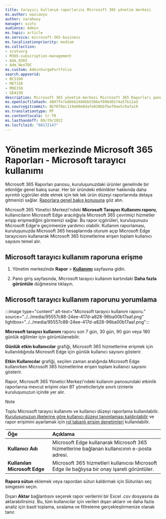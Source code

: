 ```yaml
---
title: tarayıcı kullanım raporlarını Microsoft 365 yönetim merkezi
ms.author: waxiaoyu
author: sarahwxy
manager: scotv
audience: Admin
ms.topic: article
ms.service: microsoft-365-business
ms.localizationpriority: medium
ms.collection:
- scotvorg
- M365-subscription-management
- Adm_O365
- Adm_NonTOC
ms.custom: AdminSurgePortfolio
search.appverid:
- BCS160
- MET150
- MOE150
- GEA150
description: Microsoft 365 yönetim merkezi Microsoft 365 Raporları panosunu kullanarak Microsoft tarayıcı kullanım raporu almayı öğrenin.
ms.openlocfilehash: 4807fe7a86b62460bb5506ef096d6574a57b12ad
ms.sourcegitcommit: 0b7070ec119e00e0dafe030bbfbef0ae5c9afa19
ms.translationtype: MT
ms.contentlocale: tr-TR
ms.lasthandoff: 09/29/2022
ms.locfileid: "68172147"
---
```

# <a name="microsoft-365-reports-in-the-admin-center---microsoft-browser-usage"></a>Yönetim merkezinde Microsoft 365 Raporları - Microsoft tarayıcı kullanımı

Microsoft 365 Raporları panosu, kuruluşunuzdaki ürünler genelinde bir etkinliğe genel bakış sunar. Her bir üründeki etkinlikler hakkında daha ayrıntılı içgörüler elde etmek için tek tek ürün düzeyi raporlarında detaya gitmenizi sağlar. [Raporlara genel bakış konusuna](activity-reports.md) göz atın. 

Microsoft 365 Yönetici Merkezi'ndeki **Microsoft Tarayıcı Kullanımı raporu**, kullanıcıların Microsoft Edge aracılığıyla Microsoft 365 çevrimiçi hizmetler erişip erişmediğini görmenizi sağlar. Bu rapor içgörüleri, kuruluşunuzu Microsoft Edge'e geçirmenize yardımcı olabilir. Kullanım raporlaması, kuruluşunuzda Microsoft 365 hesaplarında oturum açıp Microsoft Edge tarayıcısını kullanarak Microsoft 365 hizmetlerine erişen toplam kullanıcı sayısını temel alır.

## <a name="how-to-get-to-the-microsoft-browser-usage-report"></a>Microsoft tarayıcı kullanım raporuna erişme

1. Yönetim merkezinde **Rapor** \> <b><a href="https://go.microsoft.com/fwlink/p/?linkid=2074756" target="_blank">Kullanımı</a></b> sayfasına gidin.

2. Pano giriş sayfasında, Microsoft tarayıcı kullanım kartındaki **Daha fazla görüntüle** düğmesine tıklayın.


## <a name="interpret-the-microsoft-browser-usage-report"></a>Microsoft tarayıcı kullanım raporunu yorumlama

:::image type="content" alt-text="Microsoft tarayıcı kullanım raporu." source="../../media/95557c88-24ee-417d-a828-96ba00b17aaf.png" lightbox="../../media/95557c88-24ee-417d-a828-96ba00b17aaf.png":::

**Microsoft tarayıcı kullanım** raporu son 7 gün, 30 gün, 90 gün veya 180 günlük eğilimler için görüntülenebilir. 

**Günlük etkin kullanıcılar** grafiği, Microsoft 365 hizmetlerine erişmek için kullanıldığında Microsoft Edge için günlük kullanıcı sayısını gösterir.

**Etkin Kullanıcılar** grafiği, seçilen zaman aralığında Microsoft Edge kullanırken Microsoft 365 hizmetlerine erişen toplam kullanıcı sayısını gösterir.

Rapor, Microsoft 365 Yönetici Merkezi'ndeki kullanım panosundaki etkinlik raporlarına mevcut erişimi olan BT yöneticileriyle sınırlı izinlerle kuruluşunuzun içinde yer alır.

> [!NOTE]
> Toplu Microsoft tarayıcı kullanımı ve kullanıcı düzeyi raporlama kullanılabilir. [Kuruluşunuzun ilkelerine göre kullanıcı düzeyi tanımlaması kaldırılabilir](activity-reports.md#show-user-details-in-the-reports) ve rapor erişimini ayarlamak için [rol tabanlı erişim denetimleri](../../admin/add-users/assign-admin-roles.md) kullanılabilir.


|Öğe|Açıklama|
|:-----|:-----|
|**Kullanıcı Adı** | Microsoft Edge kullanarak Microsoft 365 hizmetlerine bağlanan kullanıcının e-posta adresi.|
| **Kullanılan Microsoft Edge**| Microsoft 365 hizmetleri kullanıcısı Microsoft Edge ile bağlıysa bir onay işareti görüntüler.|

**Rapora sütun** eklemek veya rapordan sütun kaldırmak için Sütunları seç simgesini seçin.

Dışarı **Aktar** bağlantısını seçerek rapor verilerini bir Excel .csv dosyasına da aktarabilirsiniz. Bu, tüm kullanıcılar için verileri dışarı aktarır ve daha fazla analiz için basit toplama, sıralama ve filtreleme gerçekleştirmenize olanak tanır. 
